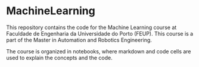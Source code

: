 # MachineLearning

This repository contains the code for the Machine Learning course at Faculdade de Engenharia da Universidade do Porto (FEUP). This course is a part of the Master in Automation and Robotics Engineering.

The course is organized in notebooks, where markdown and code cells are used to explain the concepts and the code.